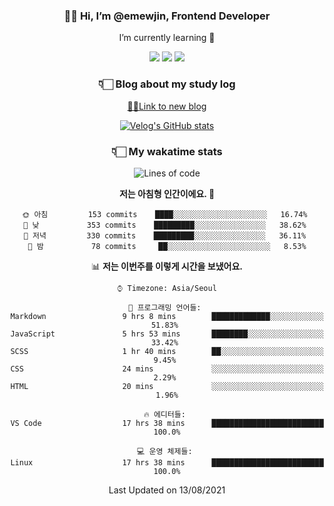 <div align='center'>
  
### 👋🏻 Hi, I’m @emewjin, Frontend Developer 
I’m currently learning 🌱 
    
  <img src="https://img.shields.io/badge/javascript-F7DF1E?style=for-the-badge&logo=javascript&logoColor=black"/>
  <img src="https://img.shields.io/badge/react.js-61DAFB?style=for-the-badge&logo=react&logoColor=black"/>
    <img src="https://img.shields.io/badge/vue.js-4FC08D?style=for-the-badge&logo=vue.js&logoColor=white"/>

### 👇🏻 Blog about my study log
  [🏃🏻Link to new blog](https://emewjin.github.io/)  
  
 [![Velog's GitHub stats](https://velog-readme-stats.vercel.app/api?name=1703979&tag=javascript)](https://github.com/eungyeole/velog-readme-stats)


### 👇🏻 My wakatime stats  
  
<!--START_SECTION:waka-->
![Lines of code](https://img.shields.io/badge/%EC%A0%80%EB%8A%94%20%EC%97%AC%ED%83%9C%EA%B9%8C%EC%A7%80%20-76889%20%EC%A4%84%EC%9D%98%20%EC%BD%94%EB%93%9C%EB%A5%BC%20%EC%9E%91%EC%84%B1%ED%96%88%EC%96%B4%EC%9A%94.-blue)

**저는 아침형 인간이에요. 🐤** 

```text
🌞 아침         153 commits    ████░░░░░░░░░░░░░░░░░░░░░   16.74% 
🌆 낮　         353 commits    █████████░░░░░░░░░░░░░░░░   38.62% 
🌃 저녁         330 commits    █████████░░░░░░░░░░░░░░░░   36.11% 
🌙 밤　         78 commits     ██░░░░░░░░░░░░░░░░░░░░░░░   8.53%

```


📊 **저는 이번주를 이렇게 시간을 보냈어요.** 

```text
⌚︎ Timezone: Asia/Seoul

💬 프로그래밍 언어들: 
Markdown                 9 hrs 8 mins        █████████████░░░░░░░░░░░░   51.83% 
JavaScript               5 hrs 53 mins       ████████░░░░░░░░░░░░░░░░░   33.42% 
SCSS                     1 hr 40 mins        ██░░░░░░░░░░░░░░░░░░░░░░░   9.45% 
CSS                      24 mins             ░░░░░░░░░░░░░░░░░░░░░░░░░   2.29% 
HTML                     20 mins             ░░░░░░░░░░░░░░░░░░░░░░░░░   1.96%

🔥 에디터들: 
VS Code                  17 hrs 38 mins      █████████████████████████   100.0%

💻 운영 체제들: 
Linux                    17 hrs 38 mins      █████████████████████████   100.0%

```


 Last Updated on 13/08/2021
<!--END_SECTION:waka-->
 </div>
<!---
Emewjin/Emewjin is a ✨ special ✨ repository because its `README.md` (this file) appears on your GitHub profile.
You can click the Preview link to take a look at your changes.
--->
